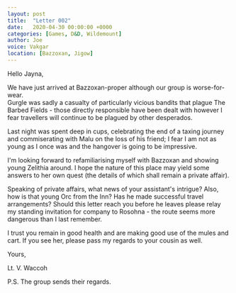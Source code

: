 ```yaml
---
layout: post
title:  "Letter 002"
date:   2020-04-30 00:00:00 +0000
categories: [Games, D&D, Wildemount]
author: Joe
voice: Vakgar
location: [Bazzoxan, Jigow]
---
```

Hello Jayna,

We have just arrived at Bazzoxan-proper although our group is worse-for-wear.  
Gurgle was sadly a casualty of particularly vicious bandits that plague The 
Barbed Fields - those directly responsible have been dealt with however I fear 
travellers will continue to be plagued by other desperados. <!-- more -->

Last night was spent deep in cups, celebrating the end of a taxing journey and 
commiserating with Malu on the loss of his friend; I fear I am not as young as 
I once was and the hangover is going to be impressive.

I'm looking forward to refamiliarising myself with Bazzoxan and showing young 
Zelithia around. I hope the nature of this place may yield some answers to 
her own quest (the details of which shall remain a private affair).

Speaking of private affairs, what news of your assistant's intrigue? Also, how 
is that young Orc from the Inn? Has he made successful travel arrangements? 
Should this letter reach you before he leaves please relay my standing
invitation for company to Rosohna - the route seems more dangerous than I last 
remember.

I trust you remain in good health and are making good use of the mules and cart. 
If you see her, please pass my regards to your cousin as well.

Yours,

Lt. V. Waccoh

P.S. The group sends their regards.